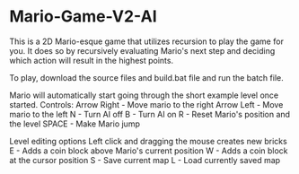 # Mario-Game-V2-AI
This is a 2D Mario-esque game that utilizes recursion to play the game for you. It does so by recursively evaluating Mario's next step and deciding which action will result in the highest points.

To play, download the source files and build.bat file and run the batch file.

Mario will automatically start going through the short example level once started.
Controls:
Arrow Right - Move mario to the right
Arrow Left - Move mario to the left
N - Turn AI off
B - Turn AI on
R - Reset Mario's position and the level
SPACE - Make Mario jump

Level editing options
Left click and dragging the mouse creates new bricks
E - Adds a coin block above Mario's current position
W - Adds a coin block at the cursor position
S - Save current map
L - Load currently saved map


